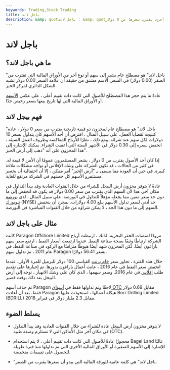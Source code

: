 ```yaml
---
keywords: Trading,Stock Trading
title: باجل لاند
description: &amp; quot؛ باجل لاند &amp; quot؛ هو مصطلح عام يشير إلى سهم أو ورقة مالية أخرى يقترب سعرها من 0 دولار.
---
```


# باجل لاند
## ما هي باجل لاند؟

"باجل لاند" هو مصطلح عام يشير إلى سهم أو نوع آخر من الأوراق المالية التي تقترب من الصفر (0.00 دولار) في السعر. الاسم مشتق من حقيقة أن علامة السعر 0.00 دولار تشبه الشكل الدائري لمركز الخبز.

عادةً ما يتم حجز هذا المصطلح للأصول التي كانت ذات تقييم أعلى ، على عكس [الأسهم](/pennystock) أو الأوراق المالية التي لها تاريخ بيعها بسعر رخيص جدًا.

## فهم بيجل لاند

"باجل لاند" هو مصطلح عام لمخزون ذو قيمة تاريخية يقترب من سعر 0 دولار ، عادة كنتيجة لقضايا العمل. على سبيل المثال ، افترض أن أحد الأسهم كان يتداول بسعر 10 دولارات لكل سهم عند شرائه. ومع ذلك ، نظرًا للأرباح المعاكسة وظروف العمل السيئة ، انخفض سعره إلى 0.30 دولار في الأشهر الستة التي أعقبت الشراء. يمكنك الإشارة إلى هذا المخزون على أنه "ذهب إلى أرض الخبز".

إذا كان أحد الأصول يقترب من 0 دولار ، يشعر المستثمرون عمومًا أن الأمن لا قيمة له. في كثير من الحالات ، قد تكون الشركة على وشك الإفلاس أو تواجه مشكلات ملاءة كبيرة. في حين أن العودة مما يسمى بـ "أرض الخبز" أمر ممكن ، إلا أن احتمالية أن يخسر مستثمرو الأسهم كل حصتهم في الشركة مرتفع للغاية.

عادةً لا يتوفر مخزون أرض البيجل للشراء من خلال القنوات العادية وقد يبدأ التداول في مكان آخر. هذا لأن السهم الذي يقترب من سعر 0.00 دولار قد يكون قد انخفض إلى ما دون حد سعر معين مما يجعله مؤهلاً للتداول في البورصة. على سبيل المثال ، لدى [بورصة نيويورك](/nyse) (NYSE) حد أدنى لسعر تداول الأسهم يبلغ 4.00 دولارات. بمجرد أن ينخفض السهم إلى ما دون هذا الحد ، لا يمكن شراؤه من خلال القنوات المباشرة في البورصة.

## مثال على باجل لاند

كانت Paragon Offshore Limited مزودًا لمنصات الحفر البحرية. لذلك ، ارتبطت أرباح الشركة ارتباطًا وثيقًا بصحة صناعة النفط. عندما ارتفعت أسعار النفط ، ارتفع سعر سهم باراغون أيضًا. لكن المخزون شهد أيضًا هبوطًا متزامنًا مع الركود في صناعة النفط. في عام 2011 ، تم تداول سهم Paragon بسعر 56.41 دولارًا.

خلال هذه الفترة ، تجاوز سعر [خام برنت](/northseabrentcrude) القياسي 100 دولار للبرميل للمرة الأولى. عندما انخفض سعر النفط في عام 2016 ، عانت أعمال باراغون بدورها. تم إجبارها على تقديم طلب [إفلاس](/bankruptcy) في عام 2016. وسعر سهمها ، الذي كان على وشك الانهيار ، توجه إلى أرض البيجل بعد ذلك بوقت قصير.

تم حذف أسهم Paragon لاحقًا وتم تداولها فقط في [أسواق OTC](/otcbb) مقابل 0.69 دولار فقط. بعد أن أعادت Paragon هيكلة أعمالها ، استحوذت عليها Borr Drilling Limited (BDRILL) مقابل 2.3 مليار دولار في فبراير 2018.

## يسلط الضوء

- لا يتوفر مخزون أرض البيجل عادة للشراء من خلال القنوات العادية وقد يبدأ التداول في مكان آخر مثل الأماكن التي لا تستلزم وصفة طبية (OTC).

- محجوزًا عادةً للأصول التي كانت ذات تقييم أعلى ، لا يتم استخدام Bagel Land غالبًا للإشارة إلى الأسهم الصغيرة أو الأوراق المالية الأخرى التي تم تداولها منذ فترة طويلة للحصول على تقييمات منخفضة.

- "باجل لاند" هي كلمة عامية للورقة المالية التي يبدو أن سعرها يقترب من الصفر.

